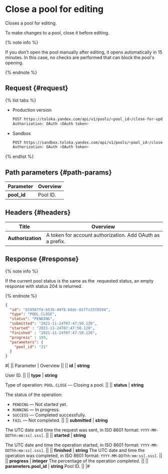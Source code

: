 # Close a pool for editing

Closes a pool for editing.

To make changes to a pool, close it before editing.

{% note info %}

If you don't open the pool manually after editing, it opens automatically in 15 minutes. In this case, no checks are performed that can block the pool's opening.

{% endnote %}

## Request {#request}

{% list tabs %}

- Production version

    ```bash
    POST https://toloka.yandex.com/api/v1/pools/<pool_id>/close-for-update
    Authorization: OAuth <OAuth token>
    ```

- Sandbox

    ```bash
    POST https://sandbox.toloka.yandex.com/api/v1/pools/<pool_id>/close-for-update
    Authorization: OAuth <OAuth token>
    ```

{% endlist %}

## Path parameters {#path-params}

Parameter | Overview
----- | -----
**pool_id** | Pool ID.

## Headers {#headers}

Title | Overview
----- | -----
**Authorization** | A token for account authorization. Add OAuth as a prefix.

## Response {#response}

{% note info %}

If the current pool status is the same as the  requested status, an empty response with status 204 is returned.

{% endnote %}

```json
{
  "id": "019587fd-b536-49f8-b6dc-01ffc25f8594",
  "type": "POOL.CLOSE",
  "status": "PENDING",
  "submitted": "2021-11-24T07:47:50.120",
  "started" : "2021-11-24T07:47:50.120",
  "finished" : "2021-11-24T07:47:50.120",
  "progress" : 100,
  "parameters": {
    "pool_id": "21"
  }
}
```

#|
|| Parameter | Overview ||
|| **id** | **string**

User ID. ||
|| **type** | **string**

Type of operation: `POOL.CLOSE` — Closing a pool. ||
|| **status** | **string**

The status of the operation:

- `PENDING` — Not started yet.
- `RUNNING` — In progress.
- `SUCCESS` — Completed successfully.
- `FAIL` — Not completed. ||
|| **submitted** | **string**

The UTC date and time the request was sent, in ISO 8601 format: `YYYY-MM-DDThh:mm:ss[.sss]`. ||
|| **started** | **string**

The UTC date and time the operation started, in ISO 8601 format: `YYYY-MM-DDThh:mm:ss[.sss]`. ||
|| **finished** | **string**
The UTC date and time the operation was completed, in ISO 8601 format: `YYYY-MM-DDThh:mm:ss[.sss]`. ||
|| **progress** | **integer**
The percentage of the operation completed. ||
|| **parameters.pool_id** | **string**
Pool ID. ||
|#